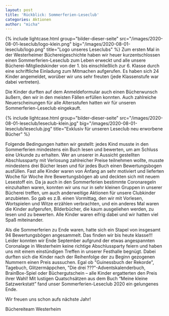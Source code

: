 ```yaml
---
layout: post
title: 'Rückblick: Sommerferien-Leseclub'
categories: Aktionen
author: "micha"
---
```

{% include lightcase.html group="bilder-dieser-seite"
      src="/images/2020-08-01-leseclub/logo-klein.png" 
      big="/images/2020-08-01-leseclub/logo.png" 
      title="Logo unseres Leseclubs" %}
Zum ersten Mal in der Westerheimer Büchereigeschichte haben wir heuer kurzentschlossen einen Sommerferien-Leseclub zum Leben erweckt und alle unsere Bücherei-Mitgliedskinder von der 1. bis einschließlich zur 6. Klasse durch eine schriftliche Einladung zum Mitmachen aufgerufen. Es haben sich 24 Kinder angemeldet, worüber wir uns sehr freuten (jede Klassenstufe war dabei vertreten). 

Die Kinder durften auf dem Anmeldeformular auch einen Bücherwunsch äußern, den wir in den meisten Fällen erfüllen konnten. Auch zahlreiche Neuerscheinungen für alle Altersstufen hatten wir für unseren Sommerferien-Leseclub eingekauft. 

{% include lightcase.html group="bilder-dieser-seite"
      src="/images/2020-08-01-leseclub/leseclub-klein.jpg" 
      big="/images/2020-08-01-leseclub/leseclub.jpg" 
      title="Exklusiv für unseren Leseclub neu erworbene Bücher" %}

Folgende Bedingungen hatten wir gestellt: jedes Kind musste in den Sommerferien mindestens ein Buch lesen und bewerten, um am Schluss eine Urkunde zu erhalten. Wer an unserer in Aussicht gestellten Abschlussparty mit Verlosung zahlreicher Preise teilnehmen wollte, musste mindestens drei Bücher lesen und für jedes Buch einen Bewertungsbogen ausfüllen. Fast alle Kinder waren von Anfang an sehr motiviert und lieferten Woche für Woche ihre Bewertungsbögen ab und deckten sich mit neuem Lesestoff ein. Da ja auch in den Sommerferien bestimmte Coronaregeln einzuhalten waren, konnten wir uns nur in sehr kleinen Gruppen in unserer Bücherei treffen, um auch anderweitige Aktionen für unsere Clubkinder anzubieten. So gab es z.B. einen Vormittag, den wir mit Vorlesen, Wortspielen und Witze erzählen verbrachten, und ein anderes Mal waren die Kinder aufgerufen, Bilderbücher, die kaum ausgeliehen werden,  zu lesen und zu bewerten. Alle Kinder waren eifrig dabei und wir hatten viel Spaß miteinander.
 
Als die Sommerferien zu Ende waren, hatte sich ein Stapel von insgesamt 94 Bewertungsbögen angesammelt. Das finden wir bis heute klasse!!! Leider konnten wir Ende September aufgrund der etwas angespannten Coronalage in Westerheim keine richtige Abschlussparty feiern und haben uns mit einem einstündigen Treffen in unserer Festhalle begnügt. Dabei durften sich die Kinder nach der Reihenfolge der zu Beginn gezogenen Nummern einen Preis aussuchen. Egal ob "Guinessbuch der Rekorde", Tagebuch, Glitzermäppchen, "Die drei ???"-Adventskalenderbuch, BrainBox-Spiel oder Büchergutschein – alle Kinder ergatterten den Preis ihrer Wahl!    Mit lustigen Quatschsätzen aus dem Buch “Meine kleine Satzwerkstatt” fand unser Sommerferien-Leseclub 2020 ein gelungenes Ende. 

Wir freuen uns schon aufs nächste Jahr!

Büchereiteam Westerheim